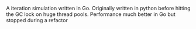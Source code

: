 A iteration simulation written in Go. Originally written in python before hitting the GC lock on huge thread pools. Performance much better in Go but stopped during a refactor